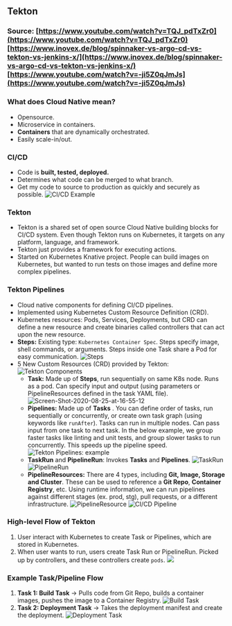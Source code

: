 ## Tekton

### Source: [https://www.youtube.com/watch?v=TQJ_pdTxZr0](https://www.youtube.com/watch?v=TQJ_pdTxZr0) [https://www.inovex.de/blog/spinnaker-vs-argo-cd-vs-tekton-vs-jenkins-x/](https://www.inovex.de/blog/spinnaker-vs-argo-cd-vs-tekton-vs-jenkins-x/) [https://www.youtube.com/watch?v=-ji5Z0qJmJs](https://www.youtube.com/watch?v=-ji5Z0qJmJs)

### What does Cloud Native mean?
- Opensource.
- Microservice in containers.
- **Containers** that are dynamically orchestrated.
- Easily scale-in/out.

### CI/CD
- Code is **built, tested, deployed.**
- Determines what code can be merged to what branch.
- Get my code to source to production as quickly and securely as possible.
![CI/CD Example](https://i.ibb.co/tKZXXRz/Screen-Shot-2020-08-25-at-14-58-04.png)

### Tekton
- Tekton is a shared set of open source Cloud Native building blocks for CI/CD system. Even though Tekton runs on Kubernetes, it targets on any platform, language, and framework.
- Tekton just provides a framework for executing actions.
- Started on Kubernetes Knative project. People can build images on Kubernetes, but wanted to run tests on those images and define more complex pipelines.

### Tekton Pipelines
- Cloud native components for defining CI/CD pipelines.
- Implemented using Kubernetes Custom Resource Definition (CRD).
- Kubernetes resources: Pods, Services, Deployments, but CRD can define a new resource and create binaries called controllers that can act upon the new resource.
- **Steps:** Existing type: `Kubernetes Container Spec`. Steps specify image, shell commands, or arguments. Steps inside one Task share a Pod for easy communication.
![Steps](https://i.ibb.co/q9qfB31/Screen-Shot-2020-08-25-at-17-11-04.png)
- 5 New Custom Resources (CRD) provided by Tekton:
![Tekton Components](https://i.ibb.co/82JmRcM/Screen-Shot-2020-08-25-at-15-55-22.png)
	- **Task:** Made up of **Steps**, run sequentially on same K8s node. Runs as a pod. Can specify input and output (using parameters or PipelineResources defined in the task YAML file).
![Screen-Shot-2020-08-25-at-16-55-12](https://i.ibb.co/qmQWLxZ/Screen-Shot-2020-08-25-at-16-55-12.png)
	- **Pipelines:** Made up of **Tasks** . You can define order of tasks, run sequentially or concurrently, or create own task graph (using keywords like `runAfter`). Tasks can run in multiple nodes. Can pass input from one task to next task. In the below example, we group faster tasks like linting and unit tests, and group slower tasks to run concurrently. This speeds up the pipeline speed.
![Tekton Pipelines: example](https://i.ibb.co/bRDNz4L/Screen-Shot-2020-08-25-at-15-47-07.png)
	- **TaskRun** and **PipelineRun**: Invokes **Tasks** and **Pipelines**.
![TaskRun](https://i.ibb.co/GWKknHh/Screen-Shot-2020-08-25-at-17-13-32.png)
![PipelineRun](https://i.ibb.co/YQXT8ZC/Screen-Shot-2020-08-25-at-17-13-20.png)
	- **PipelineResources:** There are 4 types, including **Git, Image, Storage and Cluster**. These can be used to reference a **Git Repo**, **Container Registry**, etc. Using runtime information, we can run pipelines against different stages (ex. prod, stg), pull requests, or a different infrastructure. 
![PipelineResource](https://i.ibb.co/wrQ9kKS/Screen-Shot-2020-08-25-at-16-57-43.png)
![CI/CD Pipeline](https://i.ibb.co/Twn8FcZ/Screen-Shot-2020-08-25-at-16-52-56.png)

### High-level Flow of Tekton
1. User interact with Kubernetes to create Task or Pipelines, which are stored in Kubernetes.
2. When user wants to run, users create Task Run or PipelineRun. Picked up by controllers, and these controllers create `pods`.
![](https://i.ibb.co/ySJ4s7N/Screen-Shot-2020-08-25-at-16-14-20.png)

### Example Task/Pipeline Flow
1. **Task 1: Build Task** -> Pulls code from Git Repo, builds a container images, pushes the image to a Container Registry.
![Build Task](https://i.ibb.co/4TXNYZT/Screen-Shot-2020-08-25-at-17-03-51.png)
2. **Task 2: Deployment Task** -> Takes the deployment manifest and create the deployment. 
![Deployment Task](https://i.ibb.co/nnS7ft6/Screen-Shot-2020-08-25-at-17-03-42.png)
<!--stackedit_data:
eyJoaXN0b3J5IjpbLTYwMzE2MTQ3MSwtMTI1NzAwMTg3OSwtMT
AzNzI3OTc2OCwtMTYyNjI2MTM2NywxNDgyOTk5MDI1LC04NjYw
OTM2MTksLTEyNzI2OTUwNjEsMTMxNTI5NjcxOCwzMDU1NzU2NC
wtNzczMDkyOTE3XX0=
-->